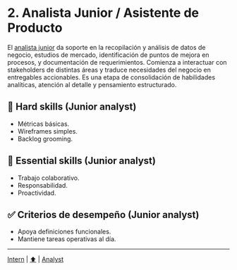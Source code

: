 # 2. Analista Junior / Asistente de Producto

El [analista junior](./business/02-junior.md) da soporte en la recopilación y análisis de datos de negocio, estudios de mercado, identificación de puntos de mejora en procesos, y documentación de requerimientos. Comienza a interactuar con stakeholders de distintas áreas y traduce necesidades del negocio en entregables accionables. Es una etapa de consolidación de habilidades analíticas, atención al detalle y pensamiento estructurado.

## 🔧 Hard skills (Junior analyst)

- Métricas básicas.
- Wireframes simples.
- Backlog grooming.

## 🧠 Essential skills (Junior analyst)

- Trabajo colaborativo.
- Responsabilidad.
- Proactividad.

## ✅ Criterios de desempeño (Junior analyst)

- Apoya definiciones funcionales.
- Mantiene tareas operativas al día.

---

[Intern](./01-intern.md) | [⬆️](/knowledge/README.md#2-analista-junior--asistente-de-producto) | [Analyst](./03-analyst.md)
